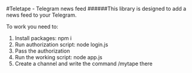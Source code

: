#Teletape - Telegram news feed
######This library is designed to add a news feed to your Telegram.

To work you need to:

1. Install packages: npm i
2. Run authorization script: node login.js
3. Pass the authorization
4. Run the working script: node app.js
5. Create a channel and write the command /mytape there
